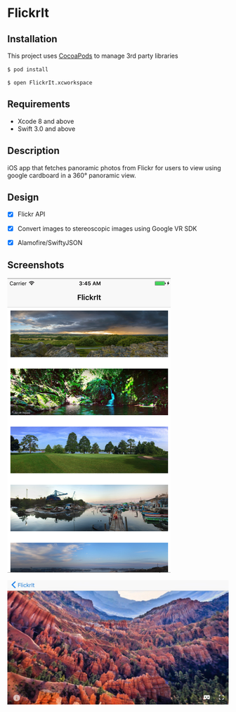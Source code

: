 # FlickrIt

## Installation

This project uses [CocoaPods][1] to manage 3rd party libraries

```
$ pod install
```
```
$ open FlickrIt.xcworkspace
```
## Requirements
* Xcode 8 and above
* Swift 3.0 and above

## Description

iOS app that fetches panoramic photos from Flickr for users to view using google cardboard in a 360° panoramic view.

## Design
- [x] Flickr API
- [x] Convert images to stereoscopic images using Google VR SDK
- [x] Alamofire/SwiftyJSON


## Screenshots

![Screen1](https://github.com/arunsivakumar/FlickrIt/blob/master/screens/screen1.png) 

![Screen2](https://github.com/arunsivakumar/FlickrIt/blob/master/screens/screen2.png) 

[1]: http://www.cocoapods.org

